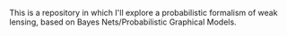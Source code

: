 This is a repository in which I'll explore a probabilistic formalism of
weak lensing, based on Bayes Nets/Probabilistic Graphical Models.